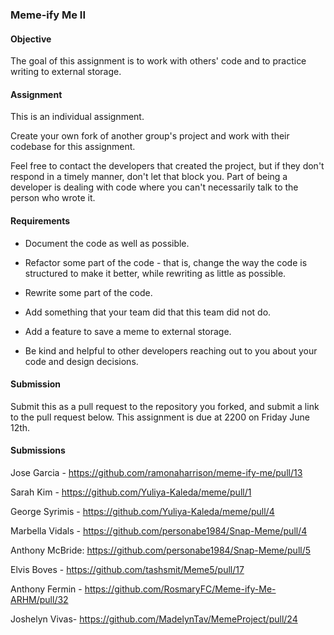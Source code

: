 ### Meme-ify Me II

#### Objective

The goal of this assignment is to work with others' code and to practice writing to external storage.

#### Assignment

This is an individual assignment.

Create your own fork of another group's project and work with their codebase for this assignment.

Feel free to contact the developers that created the project, but if they don't respond in a timely manner,
don't let that block you. Part of being a developer is dealing with code where you can't necessarily talk
to the person who wrote it.

#### Requirements

* Document the code as well as possible.

* Refactor some part of the code - that is, change the way the code is structured to make it better, while
rewriting as little as possible.

* Rewrite some part of the code.

* Add something that your team did that this team did not do.

* Add a feature to save a meme to external storage.

* Be kind and helpful to other developers reaching out to you about your code and design decisions.

#### Submission

Submit this as a pull request to the repository you forked, and submit a link to the pull request below. This assignment is due at 2200 on Friday June 12th.

#### Submissions

Jose Garcia - https://github.com/ramonaharrison/meme-ify-me/pull/13

Sarah Kim - https://github.com/Yuliya-Kaleda/meme/pull/1

George Syrimis - https://github.com/Yuliya-Kaleda/meme/pull/4

Marbella Vidals - https://github.com/personabe1984/Snap-Meme/pull/4

Anthony McBride: https://github.com/personabe1984/Snap-Meme/pull/5

Elvis Boves - https://github.com/tashsmit/Meme5/pull/17

Anthony Fermin - https://github.com/RosmaryFC/Meme-ify-Me-ARHM/pull/32

Joshelyn Vivas- https://github.com/MadelynTav/MemeProject/pull/24
